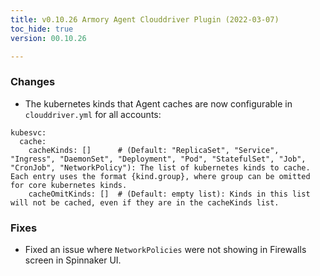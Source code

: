 ```yaml
---
title: v0.10.26 Armory Agent Clouddriver Plugin (2022-03-07)
toc_hide: true
version: 00.10.26

---
```


### Changes

* The kubernetes kinds that Agent caches are now configurable in `clouddriver.yml` for all accounts:

```
kubesvc:
  cache:
    cacheKinds: []      # (Default: "ReplicaSet", "Service", "Ingress", "DaemonSet", "Deployment", "Pod", "StatefulSet", "Job", "CronJob", "NetworkPolicy"): The list of kubernetes kinds to cache. Each entry uses the format {kind.group}, where group can be omitted for core kubernetes kinds.
    cacheOmitKinds: []  # (Default: empty list): Kinds in this list will not be cached, even if they are in the cacheKinds list.
```

### Fixes

* Fixed an issue where `NetworkPolicies` were not showing in Firewalls screen in Spinnaker UI.
